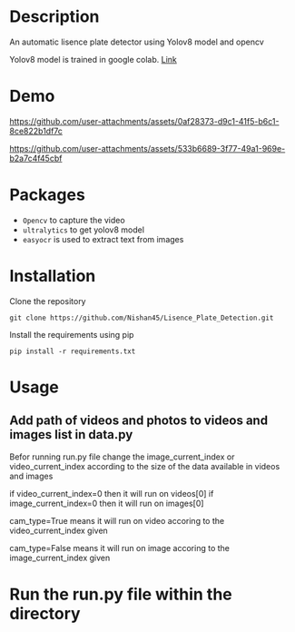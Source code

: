 # Description
An automatic lisence plate detector using Yolov8 model and opencv

Yolov8 model is trained in google colab. <a href="https://colab.research.google.com/drive/1RyMpfkaMeqqSqRql5u_1WfuTO6vnxM7P?usp=sharing">Link</a>

# Demo
https://github.com/user-attachments/assets/0af28373-d9c1-41f5-b6c1-8ce822b1df7c

https://github.com/user-attachments/assets/533b6689-3f77-49a1-969e-b2a7c4f45cbf


# Packages
* `Opencv` to capture the video
* `ultralytics` to get yolov8 model
* `easyocr` is used to extract text from images

# Installation
Clone the repository
```
git clone https://github.com/Nishan45/Lisence_Plate_Detection.git
```
Install the requirements using pip
```
pip install -r requirements.txt
```

# Usage
## Add path of videos and photos to videos and images list in data.py
Befor running run.py file change the image_current_index
or video_current_index according to the size of the data 
available in videos and images

if video_current_index=0 then it will run on videos[0]
if image_current_index=0 then it will run on images[0]

cam_type=True means it will run on video accoring to the
        video_current_index given
        
cam_type=False means it will run on image accoring to the
        image_current_index given
        
# Run the run.py file within the directory


